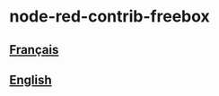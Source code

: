 # node-red-contrib-freebox

## [Français](resources/README_fr.MD)
## [English](resources/README_en.MD)